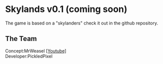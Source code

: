 # Skylands v0.1 (coming soon)
The game is based on a "skylanders" check it out in the github repository.
<br>
## The Team
Concept:MrWeasel [[Youtube]](https://www.youtube.com/channel/UCNB0QW6GY3LZGZUPw7ejKxQ)
<br>
Developer:PickledPixel



